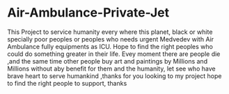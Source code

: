 # Air-Ambulance-Private-Jet
This Project to service humanity every where this planet,  black or white specially poor peoples or peoples who needs urgent Medvedev with Air Ambulance  fully equipments as ICU. Hope to find the right peoples who could do something greater in their life. Evey moment there  are people die ,and the same time other people buy art and paintings by Millions and Millions without aby benefit for them and the humanity, let see who have brave heart to serve humankind ,thanks for you looking to my project hope to find the right people to support, thanks 

